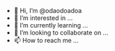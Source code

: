 - 👋 Hi, I’m @odaodoadoa
- 👀 I’m interested in ...
- 🌱 I’m currently learning ...
- 💞️ I’m looking to collaborate on ...
- 📫 How to reach me ...

<!---
odaodoadoa/odaodoadoa is a ✨ special ✨ repository because its `README.md` (this file) appears on your GitHub profile.
You can click the Preview link to take a look at your changes.
--->

